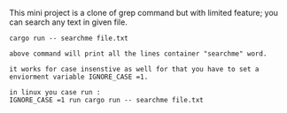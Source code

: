 This mini project is a clone of grep command but with limited feature;
you can search any text in given file.

    cargo run -- searchme file.txt
    
    above command will print all the lines container "searchme" word. 

    it works for case insenstive as well for that you have to set a enviorment variable IGNORE_CASE =1. 

    in linux you case run :
    IGNORE_CASE =1 run cargo run -- searchme file.txt